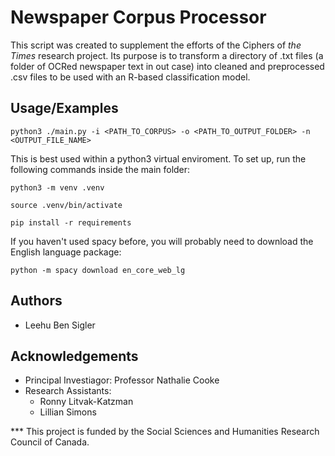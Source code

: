 
# Newspaper Corpus Processor

This script was created to supplement the efforts 
of the Ciphers of _the Times_ research project. 
Its purpose is to transform a directory of .txt files 
(a folder of OCRed newspaper text in out case) into 
cleaned and preprocessed .csv files to be used with an R-based
classification model.
## Usage/Examples

```python3 ./main.py -i <PATH_TO_CORPUS> -o <PATH_TO_OUTPUT_FOLDER> -n <OUTPUT_FILE_NAME>```

This is best used within a python3 virtual enviroment.
To set up, run the following commands inside the main folder:


`python3 -m venv .venv`



`source .venv/bin/activate`

`pip install -r requirements`

If you haven't used spacy before, you will probably need to download the English language package:

`python -m spacy download en_core_web_lg`

## Authors

- Leehu Ben Sigler


## Acknowledgements

 - Principal Investiagor: Professor Nathalie Cooke
 - Research Assistants:
    - Ronny Litvak-Katzman
    - Lillian Simons
   
*** This project is funded by the Social Sciences and Humanities Research Council of Canada.

